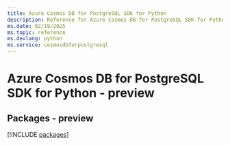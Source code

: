 ```yaml
---
title: Azure Cosmos DB for PostgreSQL SDK for Python
description: Reference for Azure Cosmos DB for PostgreSQL SDK for Python
ms.date: 02/19/2025
ms.topic: reference
ms.devlang: python
ms.service: cosmosdbforpostgresql
---
```

# Azure Cosmos DB for PostgreSQL SDK for Python - preview
## Packages - preview
[!INCLUDE [packages](cosmos-db-for-postgresql-index.md)]